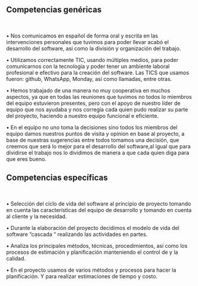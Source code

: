 <h2>Competencias genéricas</h2>
<br>

• Nos comunicamos en español de forma oral y escrita en las intervenciones personales que tuvimos para poder llevar acabó el desarrollo del software, así como la división y organización del trabajo. 
<br>

• Utilizamos correctamente TIC, usando múltiples medios, para poder comunicarnos con la tecnología y poder tener un ambiente laboral profesional e efectivo para la creación del software. Las TICS que usamos fueron: github, WhatsApp, Monday, así como llamadas, entre otras.
<br>

• Hemos trabajado de una manera no muy cooperativa en muchos aspectos, ya que en todas las reuniones que tuvimos no todos lo miembros del equipo  estuvieron presentes, pero con el apoyo de nuestro líder de equipo que nos ayudaba y nos corregía cada quien pudo realizar su parte del proyecto, haciendo a nuestro equipo funcional e eficiente.
<br>

• En el equipo no uno toma la decisiones sino todos  los miembros del equipo damos nuestros puntos de visita y opinion en base al proyecto, a base de nuestras sugerencias entre todos tomamos una decisión, que creemos que será lo mejor para el desarrollo del software,al igual que para dividirse el trabajo nos lo dividimos de manera a que cada quien diga para que eres bueno. 
<br>


<h2>Competencias específicas</h2>
<br>

• Selección del ciclo de vida del software al principio de proyecto tomando en cuenta las características del equipo de desarrollo y tomando en cuenta al cliente y la necesidad.
<br>

• Durante la elaboración del proyecto decidimos el modelo de vida del software “cascada “ realizando las actividades en partes.
<br>

• Analiza los principales métodos, técnicas, procedimientos, así como los procesos de estimación y planificación manteniendo el control de y la calidad.
<br>

• En el proyecto usamos de varios métodos y procesos para hacer la planificación.
Y para realizar estimaciones de tiempo y costo.


